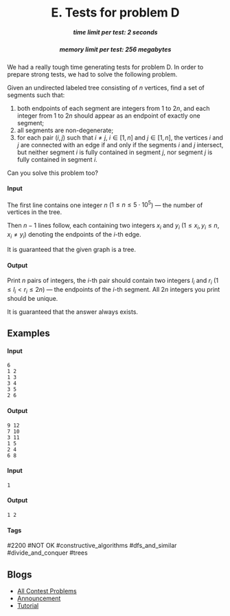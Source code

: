 <h1 style='text-align: center;'> E. Tests for problem D</h1>

<h5 style='text-align: center;'>time limit per test: 2 seconds</h5>
<h5 style='text-align: center;'>memory limit per test: 256 megabytes</h5>

We had a really tough time generating tests for problem D. In order to prepare strong tests, we had to solve the following problem.

Given an undirected labeled tree consisting of $n$ vertices, find a set of segments such that:

1. both endpoints of each segment are integers from $1$ to $2n$, and each integer from $1$ to $2n$ should appear as an endpoint of exactly one segment;
2. all segments are non-degenerate;
3. for each pair $(i, j)$ such that $i \ne j$, $i \in [1, n]$ and $j \in [1, n]$, the vertices $i$ and $j$ are connected with an edge if and only if the segments $i$ and $j$ intersect, but neither segment $i$ is fully contained in segment $j$, nor segment $j$ is fully contained in segment $i$.

Can you solve this problem too?

#### Input

The first line contains one integer $n$ ($1 \le n \le 5 \cdot 10^5$) — the number of vertices in the tree.

Then $n - 1$ lines follow, each containing two integers $x_i$ and $y_i$ ($1 \le x_i, y_i \le n$, $x_i \ne y_i$) denoting the endpoints of the $i$-th edge.

It is guaranteed that the given graph is a tree.

#### Output

Print $n$ pairs of integers, the $i$-th pair should contain two integers $l_i$ and $r_i$ ($1 \le l_i < r_i \le 2n$) — the endpoints of the $i$-th segment. All $2n$ integers you print should be unique.

It is guaranteed that the answer always exists.

## Examples

#### Input


```text
6
1 2
1 3
3 4
3 5
2 6
```
#### Output


```text
9 12
7 10
3 11
1 5
2 4
6 8
```
#### Input


```text
1
```
#### Output


```text
1 2
```


#### Tags 

#2200 #NOT OK #constructive_algorithms #dfs_and_similar #divide_and_conquer #trees 

## Blogs
- [All Contest Problems](../Educational_Codeforces_Round_78_(Rated_for_Div._2).md)
- [Announcement](../blogs/Announcement.md)
- [Tutorial](../blogs/Tutorial.md)
